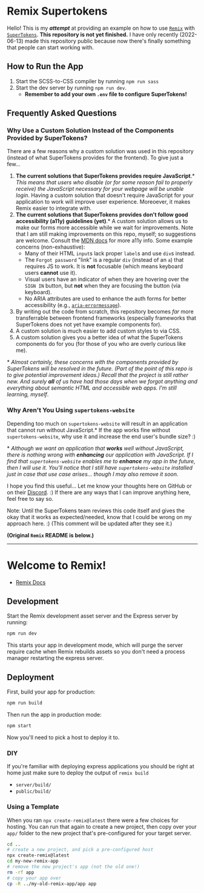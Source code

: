 # Remix Supertokens

Hello! This is my **_attempt_** at providing an example on how to use [`Remix`](https://remix.run/) with [`SuperTokens`](https://supertokens.com/). **This repository is not yet finished.** I have only recently (2022-06-13) made this repository public because now there's finally something that people can start working with.

## How to Run the App

1. Start the SCSS-to-CSS compiler by running `npm run sass`
2. Start the dev server by running `npm run dev`.
   - **Remember to add your own `.env` file to configure SuperTokens!**

## Frequently Asked Questions

### Why Use a Custom Solution Instead of the Components Provided by SuperTokens?

There are a few reasons why a custom solution was used in this repository (instead of what SuperTokens provides for the frontend). To give just a few...

1. **The current solutions that SuperTokens provides require JavaScript**.\* _This means that users who disable (or for some reason fail to properly receive) the JavaScript necessary for your webpage will be unable login_. Having a custom solution that doesn't require JavaScript for your application to work will improve user experience. Moreoever, it makes Remix easier to integrate with.
2. **The current solutions that SuperTokens provides don't follow good accessibility (a11y) guidelines (yet)**.\* A custom solution allows us to make our forms more accessible while we wait for improvements. Note that I am still making improvements on this repo, myself; so suggestions are welcome. Consult the [MDN docs](https://developer.mozilla.org/) for more a11y info. Some example concerns (non-exhaustive):
   - Many of their HTML `input`s lack proper `label`s and use `div`s instead.
   - The `Forgot password` "link" is a regular `div` (instead of an `a`) that requires JS to work. It is **not** focusable (which means keyboard users **cannot** use it).
   - Visual users have an indicator of when they are hovering over the `SIGN IN` button, but **not** when they are focusing the button (via keyboard).
   - No ARIA attributes are used to enhance the auth forms for better accessibility (e.g., [`aria-errormessage`](https://developer.mozilla.org/en-US/docs/Web/Accessibility/ARIA/Attributes/aria-errormessage)).
3. By writing out the code from scratch, this repository becomes _far_ more transferrable between frontend frameworks (especially frameworks that SuperTokens does not yet have example components for).
4. A custom solution is much easier to add custom styles to via CSS.
5. A custom solution gives you a better idea of what the SuperTokens components do for you (for those of you who are overly curious like me).

\* _Almost certainly, these concerns with the components provided by SuperTokens will be resolved in the future. (Part of the point of this repo is to give potential improvement ideas.) Recall that the project is still rather new. And surely **all** of us have had those days when we forgot anything and everything about semantic HTML and accessible web apps. I'm still learning, myself_.

### Why Aren't You Using `supertokens-website`

Depending too much on `supertokens-website` will result in an application that cannot run without JavaScript.\* If the app works fine without `supertokens-website`, why use it and increase the end user's bundle size? :)

\* _Although we want an application that **works** well without JavaScript, there is nothing wrong with **enhancing** our application with JavaScript. If I find that `supertokens-website` enables me to **enhance** my app in the future, then I will use it. You'll notice that I still have `supertokens-website` installed just in case that use case arises... though I may also remove it soon._

I hope you find this useful... Let me know your thoughts here on GitHub or on their [Discord](https://supertokens.com/discord). :) If there are any ways that I can improve anything here, feel free to say so.

Note: Until the SuperTokens team reviews this code itself and gives the okay that it works as expected/needed, know that I could be wrong on my approach here. :) (This comment will be updated after they see it.)

**(Original `Remix` README is below.)**

---

# Welcome to Remix!

- [Remix Docs](https://remix.run/docs)

## Development

Start the Remix development asset server and the Express server by running:

```sh
npm run dev
```

This starts your app in development mode, which will purge the server require cache when Remix rebuilds assets so you don't need a process manager restarting the express server.

## Deployment

First, build your app for production:

```sh
npm run build
```

Then run the app in production mode:

```sh
npm start
```

Now you'll need to pick a host to deploy it to.

### DIY

If you're familiar with deploying express applications you should be right at home just make sure to deploy the output of `remix build`

- `server/build/`
- `public/build/`

### Using a Template

When you ran `npx create-remix@latest` there were a few choices for hosting. You can run that again to create a new project, then copy over your `app/` folder to the new project that's pre-configured for your target server.

```sh
cd ..
# create a new project, and pick a pre-configured host
npx create-remix@latest
cd my-new-remix-app
# remove the new project's app (not the old one!)
rm -rf app
# copy your app over
cp -R ../my-old-remix-app/app app
```
